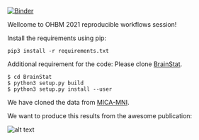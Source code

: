 
[![Binder](https://mybinder.org/badge_logo.svg)](https://mybinder.org/v2/gh/ohbm/handson-2021-reproducible-workflows/HEAD)

Wellcome to OHBM 2021 reproducible workflows session!

Install the requirements using pip:

```
pip3 install -r requirements.txt
```

Additional requirement for the code: Please clone [BrainStat](https://github.com/MICA-MNI/BrainStat).

```
$ cd BrainStat
$ python3 setup.py build
$ python3 setup.py install --user
```

We have cloned the data from [MICA-MNI](https://github.com/MICA-MNI/micaopen/tree/master/surfstat/surfstat_tutorial/thickness).

We want to produce this results from the awesome publication:

![alt text](https://github.com/ohbm/handson-2021-reproducible-workflows/blob/main/figure.png)
